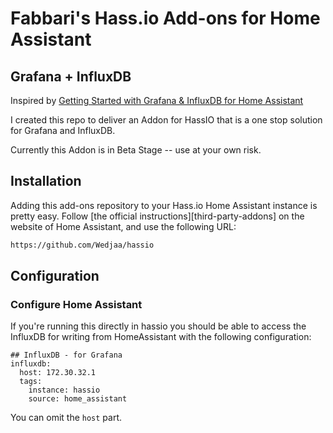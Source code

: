 # Fabbari's Hass.io Add-ons for Home Assistant

## Grafana + InfluxDB

Inspired by [Getting Started with Grafana & InfluxDB for Home Assistant](https://philhawthorne.com/getting-started-with-grafana-influxdb-for-home-assistant/)

I created this repo to deliver an Addon for HassIO that is a one stop solution
for Grafana and InfluxDB.

Currently this Addon is in Beta Stage -- use at your own risk.

## Installation

Adding this add-ons repository to your Hass.io Home Assistant instance is
pretty easy. Follow [the official instructions][third-party-addons] on the
website of Home Assistant, and use the following URL:

```txt
https://github.com/Wedjaa/hassio
```

## Configuration

### Configure Home Assistant

  If you're running this directly in hassio you should be able to access the InfluxDB for writing from HomeAssistant
with the following configuration:

```
## InfluxDB - for Grafana
influxdb:
  host: 172.30.32.1
  tags:
    instance: hassio 
    source: home_assistant
```

  You can omit the `host` part.

